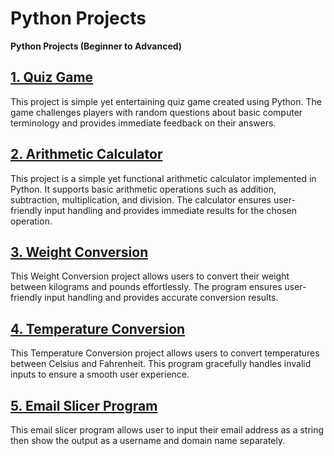# Python Projects
 <b>Python Projects (Beginner to Advanced)</b>

## <a href="Quiz_Game/quiz_game.py">1. Quiz Game</a>
<p>This project is simple yet entertaining quiz game created using Python. The game challenges players with random questions
about basic computer terminology and provides immediate feedback on their answers.</p>

## <a href="Arithmetic_Calculator/calculator.py">2. Arithmetic Calculator</a>
<p>This project is a simple yet functional arithmetic calculator implemented in Python. It supports basic arithmetic 
operations such as addition, subtraction, multiplication, and division. The calculator ensures user-friendly input
handling and provides immediate results for the chosen operation.</p>

## <a href="Weight_Conversion/weight_conversion.py">3. Weight Conversion</a>
<p>This Weight Conversion project allows users to convert their weight between kilograms and pounds effortlessly. The
program ensures user-friendly input handling and provides accurate conversion results.</p>

## <a href="Temperature_Conversion/temperature.py">4. Temperature Conversion</a>
<p>This Temperature Conversion project allows users to convert temperatures between Celsius and Fahrenheit. This program
gracefully handles invalid inputs to ensure a smooth user experience.</p>

## <a href="Email_Slicer/email_slicer.py">5. Email Slicer Program</a>
<p>This email slicer program allows user to input their email address as a string then show the output as a username and
domain name separately.</p>